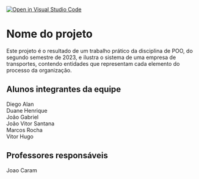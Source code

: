 [![Open in Visual Studio Code](https://classroom.github.com/assets/open-in-vscode-718a45dd9cf7e7f842a935f5ebbe5719a5e09af4491e668f4dbf3b35d5cca122.svg)](https://classroom.github.com/online_ide?assignment_repo_id=12004095&assignment_repo_type=AssignmentRepo)
# Nome do projeto

Este projeto é o resultado de um trabalho prático da disciplina de POO, do segundo semestre de 2023, e ilustra o sistema de uma empresa de transportes, contendo entidades que representam cada elemento do processo da organização.

## Alunos integrantes da equipe

Diego Alan<br />
Duane Henrique<br />
João Gabriel<br />
João Vitor Santana<br />
Marcos Rocha<br />
Vitor Hugo<br />

## Professores responsáveis

Joao Caram

